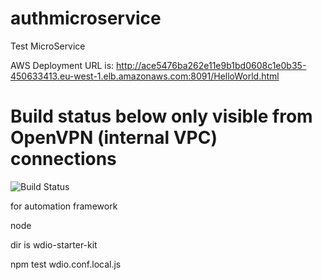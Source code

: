 # authmicroservice
Test MicroService

AWS Deployment URL is: 
http://ace5476ba262e11e9b1bd0608c1e0b35-450633413.eu-west-1.elb.amazonaws.com:8091/HelloWorld.html

# Build status below only visible from OpenVPN (internal VPC) connections
![Build Status](http://localhost:8080/job/demo/badge/icon?style=plastic "Build Status")

for automation framework 

node 

dir is wdio-starter-kit

npm test wdio.conf.local.js



